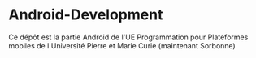 # Android-Development

Ce dépôt est la partie Android de l'UE Programmation pour Plateformes mobiles de l'Université Pierre et Marie Curie (maintenant Sorbonne)

